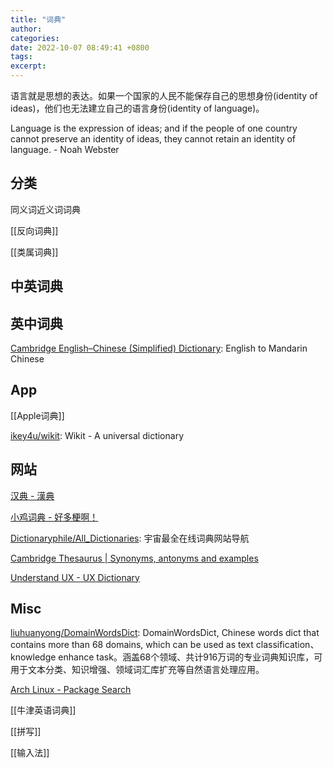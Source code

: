 ```yaml
---
title: "词典"
author:
categories:
date: 2022-10-07 08:49:41 +0800
tags:
excerpt:
---
```



语言就是思想的表达。如果一个国家的人民不能保存自己的思想身份(identity of ideas)，他们也无法建立自己的语言身份(identity of language)。

Language is the expression of ideas; and if the people of one country cannot preserve an identity of ideas, they cannot retain an identity of language. - Noah Webster






## 分类

同义词近义词词典

[[反向词典]]

[[类属词典]]


## 中英词典



## 英中词典

[Cambridge English–Chinese (Simplified) Dictionary](https://dictionary.cambridge.org/dictionary/english-chinese-simplified/): English to Mandarin Chinese






## App

[[Apple词典]]

[ikey4u/wikit](https://github.com/ikey4u/wikit): Wikit - A universal dictionary

## 网站

[汉典 - 漢典](https://www.zdic.net/)

[小鸡词典 - 好多梗啊！](https://jikipedia.com/)

[Dictionaryphile/All_Dictionaries](https://github.com/Dictionaryphile/All_Dictionaries): 宇宙最全在线词典网站导航

[Cambridge Thesaurus | Synonyms, antonyms and examples](https://dictionary.cambridge.org/thesaurus/)

[Understand UX - UX Dictionary](https://www.uxdictionary.io/)

## Misc

[liuhuanyong/DomainWordsDict](https://github.com/liuhuanyong/DomainWordsDict): DomainWordsDict, Chinese words dict that contains more than 68 domains, which can be used as text classification、knowledge enhance task。涵盖68个领域、共计916万词的专业词典知识库，可用于文本分类、知识增强、领域词汇库扩充等自然语言处理应用。

[Arch Linux - Package Search](https://archlinux.org/packages/?name=fcitx5-pinyin-zhwiki)

[[牛津英语词典]]



[[拼写]]


[[输入法]]



